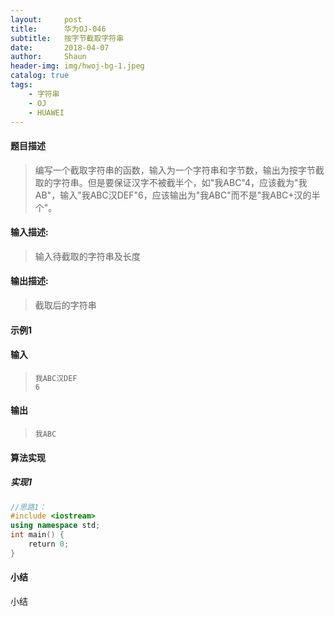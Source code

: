 ```yaml
---
layout:     post
title:      华为OJ-046
subtitle:   按字节截取字符串
date:       2018-04-07
author:     Shaun
header-img: img/hwoj-bg-1.jpeg
catalog: true
tags:
    - 字符串
    - OJ
    - HUAWEI
---
```



#### 题目描述

> 编写一个截取字符串的函数，输入为一个字符串和字节数，输出为按字节截取的字符串。但是要保证汉字不被截半个，如"我ABC"4，应该截为"我AB"，输入"我ABC汉DEF"6，应该输出为"我ABC"而不是"我ABC+汉的半个"。 

#### 输入描述:

> 输入待截取的字符串及长度

#### 输出描述:

> 截取后的字符串

#### 示例1

#### 输入

> ```
> 我ABC汉DEF
> 6
> ```

#### 输出

> ```
> 我ABC
> ```



#### 算法实现



##### 实现1

```C++
//思路1：
#include <iostream>
using namespace std;
int main() {
    return 0;
}
```




#### 小结

小结






